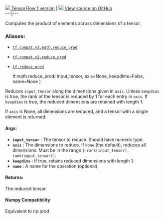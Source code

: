 [ ![](https://tensorflow.google.cn/images/tf_logo_32px.png) TensorFlow 1
version](/versions/r1.15/api_docs/python/tf/math/reduce_prod) |  [
![](https://tensorflow.google.cn/images/GitHub-Mark-32px.png) View source on
GitHub
](https://github.com/tensorflow/tensorflow/blob/r2.0/tensorflow/python/ops/math_ops.py#L1978-L2011)  
---|---  
  
Computes the product of elements across dimensions of a tensor.

### Aliases:

  * [`tf.compat.v2.math.reduce_prod`](/api_docs/python/tf/math/reduce_prod)
  * [`tf.compat.v2.reduce_prod`](/api_docs/python/tf/math/reduce_prod)
  * [`tf.reduce_prod`](/api_docs/python/tf/math/reduce_prod)

    
    
    tf.math.reduce_prod(
        input_tensor,
        axis=None,
        keepdims=False,
        name=None
    )
    

Reduces `input_tensor` along the dimensions given in `axis`. Unless `keepdims`
is true, the rank of the tensor is reduced by 1 for each entry in `axis`. If
`keepdims` is true, the reduced dimensions are retained with length 1.

If `axis` is None, all dimensions are reduced, and a tensor with a single
element is returned.

#### Args:

  * **`input_tensor`** : The tensor to reduce. Should have numeric type.
  * **`axis`** : The dimensions to reduce. If `None` (the default), reduces all dimensions. Must be in the range `[-rank(input_tensor), rank(input_tensor))`.
  * **`keepdims`** : If true, retains reduced dimensions with length 1.
  * **`name`** : A name for the operation (optional).

#### Returns:

The reduced tensor.

#### Numpy Compatibility

Equivalent to np.prod

